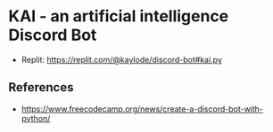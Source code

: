 # KAI - an artificial intelligence Discord Bot

- Replit: https://replit.com/@kaylode/discord-bot#kai.py


## References
- https://www.freecodecamp.org/news/create-a-discord-bot-with-python/
